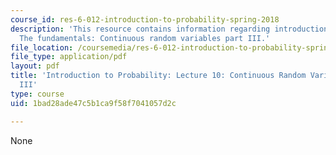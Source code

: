 ```yaml
---
course_id: res-6-012-introduction-to-probability-spring-2018
description: 'This resource contains information regarding introduction to probability:
  The fundamentals: Continuous random variables part III.'
file_location: /coursemedia/res-6-012-introduction-to-probability-spring-2018/1bad28ade47c5b1ca9f58f7041057d2c_MITRES_6_012S18_L10.pdf
file_type: application/pdf
layout: pdf
title: 'Introduction to Probability: Lecture 10: Continuous Random Variables Part
  III'
type: course
uid: 1bad28ade47c5b1ca9f58f7041057d2c

---
```

None